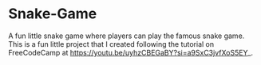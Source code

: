 # Snake-Game

A fun little snake game where players can play the famous snake game.
This is a fun little project that I created following the tutorial on FreeCodeCamp at https://youtu.be/uyhzCBEGaBY?si=a9SxC3jvfXoS5EY_.
